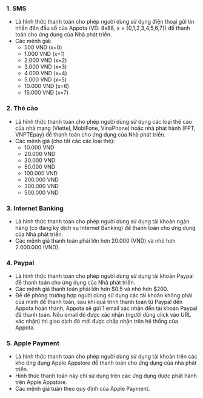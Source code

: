 ### 1. SMS
* Là hình thức thanh toán cho phép người dùng sử dụng điện thoại gửi tin nhắn đến đầu số của Appota (VD: 8x88, x = {0,1,2,3,4,5,6,7}) để thanh toán cho ứng dụng của Nhà phát triển.
* Các mệnh giá: 
    * 500 VND (x=0)
    * 1.000 VND (x=1)
    * 2.000 VND (x=2)
    * 3.000 VND (x=3)
    * 4.000 VND (x=4)
    * 5.000 VND (x=5)
    * 10.000 VND (x=6)
    * 15.000 VND (x=7)

### 2. Thẻ cào
* Là hình thức thanh toán cho phép người dùng sử dụng các loại thẻ cào của nhà mạng (Viettel, MobiFone, VinaPhone) hoặc nhà phát hành (FPT, VNPTEpay) để thanh toán cho ứng dụng của Nhà phát triển.
* Các mệnh giá (cho tất các các loại thẻ):
    * 10.000 VND
    * 20.000 VND
    * 30.000 VND
    * 50.000 VND
    * 100.000 VND
    * 200.000 VND
    * 300.000 VND
    * 500.000 VND

### 3. Internet Banking
* Là hình thức thanh toán cho phép người dùng sử dụng tài khoản ngân hàng (có đăng ký dịch vụ Internet Banking) để thanh toán cho ứng dụng của Nhà phát triển.
* Các mệnh giá thanh toán phải lớn hơn 20.000 (VND) và nhỏ hơn 2.000.000 (VND).

### 4. Paypal
* Là hình thức thanh toán cho phép người dùng sử dụng tài khoản Paypal để thanh toán cho ứng dụng của Nhà phát triển.
* Các mệnh giá thanh toán phải lớn hơn $0.5 và nhỏ hơn $200.
* Để đề phòng trường hợp người dùng sử dụng các tài khoản không phải của mình để thanh toán, sau khi quá trình thanh toán từ Paypal đến Appota hoàn thành, Appota sẽ gửi 1 email xác nhận đến tài khoản Paypal đã thanh toán. Nếu email đó được xác nhận (người dùng click vào URL xác nhận) thì giao dịch đó mới được chấp nhận trên hệ thống của Appota.

### 5. Apple Payment
* Là hình thức thanh toán cho phép người dùng sử dụng tài khoản trên các kho ứng dụng Apple Appstore để thanh toán cho ứng dụng của nhà phát triển.
* Hình thức thanh toán này chỉ sử dụng trên các ứng dụng được phát hành trên Apple Appstore.
* Các mệnh giá tuân theo quy định của Apple Payment.